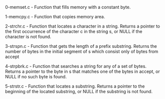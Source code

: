 0-memset.c - Function that fills memory with a constant byte.

1-memcpy.c - Function that copies memory area.

2-strchr.c - Function that locates a character in a string. Returns a pointer to the first occurrence of the character c in the string s, or NULL if the character is not found.

3-strspn.c - Function that gets the length of a prefix substring. Returns the number of bytes in the initial segment of s which consist only of bytes from accept

4-strpbrk.c - Function that searches a string for any of a set of bytes. Returns a pointer to the byte in s that matches one of the bytes in accept, or NULL if no such byte is found.

5-strstr.c - Function that locates a substring. Returns a pointer to the beginning of the located substring, or NULL if the substring is not found.
